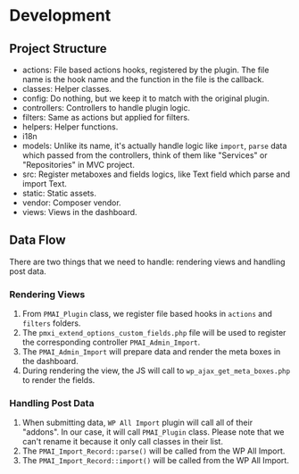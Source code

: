# Development

## Project Structure
- actions: File based actions hooks, registered by the plugin. The file name is the hook name and the function in the file is the callback.
- classes: Helper classes.
- config: Do nothing, but we keep it to match with the original plugin.
- controllers: Controllers to handle plugin logic.
- filters: Same as actions but applied for filters.
- helpers: Helper functions.
- i18n
- models: Unlike its name, it's actually handle logic like `import`, `parse` data which passed from the controllers, think of them like "Services" or "Repositories" in MVC project.
- src: Register metaboxes and fields logics, like Text field which parse and import Text.
- static: Static assets.
- vendor: Composer vendor.
- views: Views in the dashboard.

## Data Flow
There are two things that we need to handle: rendering views and handling post data.

### Rendering Views
1. From `PMAI_Plugin` class, we register file based hooks in `actions` and `filters` folders.
1. The `pmxi_extend_options_custom_fields.php` file will be used to register the corresponding controller `PMAI_Admin_Import`.
1. The `PMAI_Admin_Import` will prepare data and render the meta boxes in the dashboard.
1. During rendering the view, the JS will call to `wp_ajax_get_meta_boxes.php` to render the fields.

### Handling Post Data
1. When submitting data, `WP All Import` plugin will call all of their "addons". In our case, it will call `PMAI_Plugin` class. Please note that we can't rename it because it only call classes in their list.
1. The `PMAI_Import_Record::parse()` will be called from the WP All Import.
1. The `PMAI_Import_Record::import()` will be called from the WP All Import.